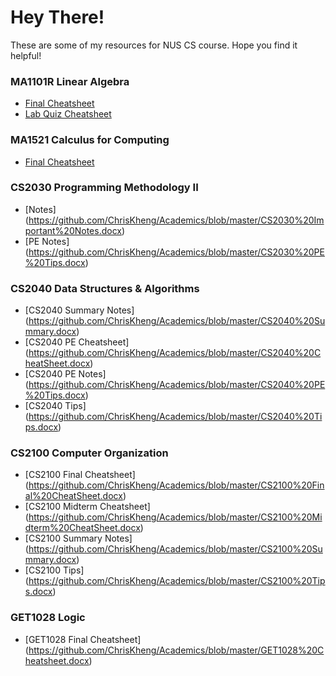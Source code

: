 # Hey There! 
These are some of my resources for NUS CS course. Hope you find it helpful!

### MA1101R Linear Algebra 
* [Final Cheatsheet](https://github.com/ChrisKheng/Academics/blob/master/MA1101R%20Final%20Cheatsheet.docx)
* [Lab Quiz Cheatsheet](https://github.com/ChrisKheng/Academics/blob/master/MA1101R%20Final%20Cheatsheet.docx)

### MA1521 Calculus for Computing
* [Final Cheatsheet](https://github.com/ChrisKheng/Academics/blob/master/MA1521%20Finalised%20Cheatsheet.pdf)

### CS2030 Programming Methodology II
* [Notes] (https://github.com/ChrisKheng/Academics/blob/master/CS2030%20Important%20Notes.docx)
* [PE Notes] (https://github.com/ChrisKheng/Academics/blob/master/CS2030%20PE%20Tips.docx)

### CS2040 Data Structures & Algorithms
* [CS2040 Summary Notes] (https://github.com/ChrisKheng/Academics/blob/master/CS2040%20Summary.docx)
* [CS2040 PE Cheatsheet] (https://github.com/ChrisKheng/Academics/blob/master/CS2040%20CheatSheet.docx)
* [CS2040 PE Notes] (https://github.com/ChrisKheng/Academics/blob/master/CS2040%20PE%20Tips.docx)
* [CS2040 Tips] (https://github.com/ChrisKheng/Academics/blob/master/CS2040%20Tips.docx)

### CS2100 Computer Organization
* [CS2100 Final Cheatsheet] (https://github.com/ChrisKheng/Academics/blob/master/CS2100%20Final%20CheatSheet.docx)
* [CS2100 Midterm Cheatsheet] (https://github.com/ChrisKheng/Academics/blob/master/CS2100%20Midterm%20CheatSheet.docx)
* [CS2100 Summary Notes] (https://github.com/ChrisKheng/Academics/blob/master/CS2100%20Summary.docx)
* [CS2100 Tips] (https://github.com/ChrisKheng/Academics/blob/master/CS2100%20Tips.docx)

### GET1028 Logic
* [GET1028 Final Cheatsheet] (https://github.com/ChrisKheng/Academics/blob/master/GET1028%20Cheatsheet.docx)

